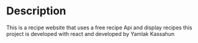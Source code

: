 <div style="text-align:center">
    <img sec="https://www.freecodecamp.org/news/content/images/2021/06/Ekran-Resmi-2019-11-18-18.08.13.png" alt="">
</div>

# Description
<p>This is a recipe website that uses a free recipe Api and display recipes this project is developed with react and developed by Yamlak Kassahun</p>